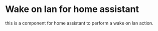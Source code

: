 # Wake on lan for home assistant

this is a component for home assistant to perform a wake on lan action.
